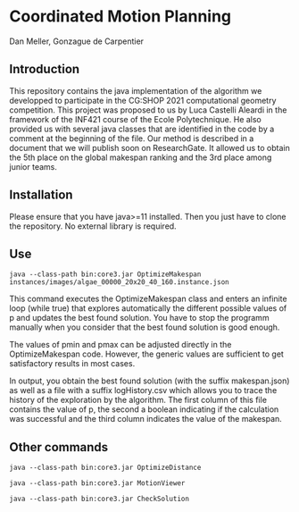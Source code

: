 # Coordinated Motion Planning

Dan Meller, Gonzague de Carpentier

## Introduction

This repository contains the java implementation of the algorithm we developped to participate in the CG:SHOP 2021 computational geometry competition.
This project was proposed to us by Luca Castelli Aleardi in the framework of the INF421 course of the Ecole Polytechnique. He also provided us with several java classes that are identified in the code by a comment at the beginning of the file.
Our method is described in a document that we will publish soon on ResearchGate. It allowed us to obtain the 5th place on the global makespan ranking and the 3rd place among junior teams.

## Installation

Please ensure that you have java>=11 installed. Then you just have to clone the repository. No external library is required.

## Use

```console
java --class-path bin:core3.jar OptimizeMakespan instances/images/algae_00000_20x20_40_160.instance.json
```

This command executes the OptimizeMakespan class and enters an infinite loop (while true) that explores automatically the different possible values of p and updates the best found solution. You have to stop the programm manually when you consider that the best found solution is good enough.

The values of pmin and pmax can be adjusted directly in the OptimizeMakespan code. However, the generic values are sufficient to get satisfactory results in most cases.

In output, you obtain the best found solution (with the suffix makespan.json) as well as a file with a suffix logHistory.csv which allows you to trace the history of the exploration by the algorithm. The first column of this file contains the value of p, the second a boolean indicating if the calculation was successful and the third column indicates the value of the makespan. 

## Other commands

```console
java --class-path bin:core3.jar OptimizeDistance
```

```console
java --class-path bin:core3.jar MotionViewer
```

```console
java --class-path bin:core3.jar CheckSolution
```

